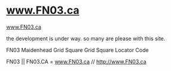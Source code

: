 # www.FN03.ca
www.FN03.ca


the development is under way.
so many are please with this site.


FN03 Maidenhead Grid Square
Grid Square Locator Code

FN03 ||  FN03.CA  =  www.FN03.ca  //  http://www.FN03.ca
